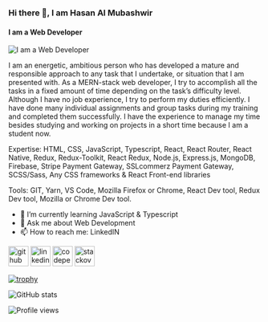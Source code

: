 ### Hi there 👋, I am Hasan Al Mubashwir
#### I am a Web Developer
![I am a Web Developer](https://media-exp1.licdn.com/dms/image/C5603AQFIfcFhfwblaA/profile-displayphoto-shrink_200_200/0/1646022336303?e=1665014400&v=beta&t=QnSmuDnxaOi5pnljef19IqKlr_tkksXLynUNHABY0P0)

I am an energetic, ambitious person who has developed a mature and responsible approach to any
task that I undertake, or situation that I am presented with. As a MERN-stack web developer, I try to
accomplish all the tasks in a fixed amount of time depending on the task’s difficulty level. Although I
have no job experience, I try to perform my duties efficiently. I have done many individual assignments
and group tasks during my training and completed them successfully. I have the experience to
manage my time besides studying and working on projects in a short time because I am a student
now.

Expertise: HTML, CSS, JavaScript, Typescript, React, React Router, React Native, Redux, Redux-Toolkit, React Redux, Node.js, Express.js, MongoDB, Firebase, Stripe Payment Gateway, SSLcommerz Payment Gateway, SCSS/Sass, Any CSS frameworks & React Front-end libraries

Tools: GIT, Yarn, VS Code, Mozilla Firefox or Chrome, React Dev tool, Redux Dev tool, Mozilla or Chrome Dev tool.


- 🌱 I’m currently learning JavaScript & Typescript 
- 💬 Ask me about Web Development 
- 📫 How to reach me: LinkedIN 


[<img src='https://cdn.jsdelivr.net/npm/simple-icons@3.0.1/icons/github.svg' alt='github' height='40'>](https://github.com/mubashwirphero1)  [<img src='https://cdn.jsdelivr.net/npm/simple-icons@3.0.1/icons/linkedin.svg' alt='linkedin' height='40'>](https://www.linkedin.com/in/hasan-al-mubashwir-72b000227/)  [<img src='https://cdn.jsdelivr.net/npm/simple-icons@3.0.1/icons/codepen.svg' alt='codepen' height='40'>](https://codepen.io/hasan-al-mubashwir)  [<img src='https://cdn.jsdelivr.net/npm/simple-icons@3.0.1/icons/stackoverflow.svg' alt='stackoverflow' height='40'>](https://stackoverflow.com/users/17086207)  

[![trophy](https://github-profile-trophy.vercel.app/?username=mubashwirphero1)](https://github.com/ryo-ma/github-profile-trophy)

![GitHub stats](https://github-readme-stats.vercel.app/api?username=mubashwirphero1&show_icons=true)  

![Profile views](https://gpvc.arturio.dev/mubashwirphero1)  
